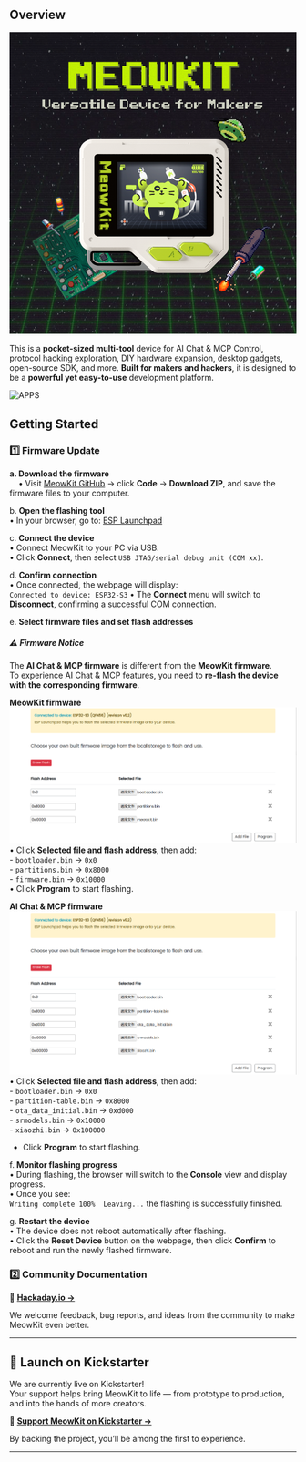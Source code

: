 ## Overview

![HEADER](2.assets/header.png)

This is a **pocket-sized multi-tool** device for AI Chat & MCP Control, protocol hacking exploration, DIY hardware expansion, desktop gadgets, open-source SDK, and more. **Built for makers and hackers**, it is designed to be a **powerful yet easy-to-use** development platform.

![APPS](2.assets/apps_list.png)

## Getting Started

### 1️⃣ Firmware Update

**a. Download the firmware**  
&nbsp;&nbsp;&nbsp;&nbsp;• Visit [MeowKit GitHub](https://github.com/happy-mingo/MeowKit) → click **Code** → **Download ZIP**, and save the firmware files to your computer.


b. **Open the flashing tool**  
   • In your browser, go to: [ESP Launchpad](https://espressif.github.io/esp-launchpad/)  

c. **Connect the device**  
   • Connect MeowKit to your PC via USB.  
   • Click **Connect**, then select `USB JTAG/serial debug unit (COM xx)`.  

d. **Confirm connection**  
   • Once connected, the webpage will display:  
     ```
     Connected to device: ESP32-S3
     ```
   • The **Connect** menu will switch to **Disconnect**, confirming a successful COM connection.  

e. **Select firmware files and set flash addresses**
  ##### ⚠️ Firmware Notice

The **AI Chat & MCP firmware** is different from the **MeowKit firmware**.  
To experience AI Chat & MCP features, you need to **re-flash the device with the corresponding firmware**.

   **MeowKit firmware**
    ![FLASH](2.assets/flash_1.png)
   • Click **Selected file and flash address**, then add:  
     - `bootloader.bin` → `0x0`  
     - `partitions.bin` → `0x8000`  
     - `firmware.bin` → `0x10000`  
   • Click **Program** to start flashing.  

   **AI Chat & MCP firmware**
   ![FLASH](2.assets/flash_2.png)
   • Click **Selected file and flash address**, then add:  
     - `bootloader.bin` → `0x0`  
     - `partition-table.bin` → `0x8000`  
     - `ota_data_initial.bin` → `0xd000`  
     - `srmodels.bin` → `0x10000`  
     - `xiaozhi.bin` → `0x100000`  
   - Click **Program** to start flashing.  

f. **Monitor flashing progress**  
   • During flashing, the browser will switch to the **Console** view and display progress.  
   • Once you see:  
     ```
     Writing complete 100% 
     Leaving...
     ```
     the flashing is successfully finished.  

g. **Restart the device**  
   • The device does not reboot automatically after flashing.  
   • Click the **Reset Device** button on the webpage, then click **Confirm** to reboot and run the newly flashed firmware.  

### 2️⃣ Community Documentation

🔗 **[Hackaday.io →](https://hackaday.io/project/204067-meowkit-versatile-device-for-makers)**

We welcome feedback, bug reports, and ideas from the community to make MeowKit even better.  

---
## 🚀 Launch on Kickstarter

We are currently live on Kickstarter!  
Your support helps bring MeowKit to life — from prototype to production, and into the hands of more creators.

🎯 **[Support MeowKit on Kickstarter →](https://www.kickstarter.com/projects/whitecliff/meowkit-versatile-device-for-makers)**

By backing the project, you’ll be among the first to experience.

---





